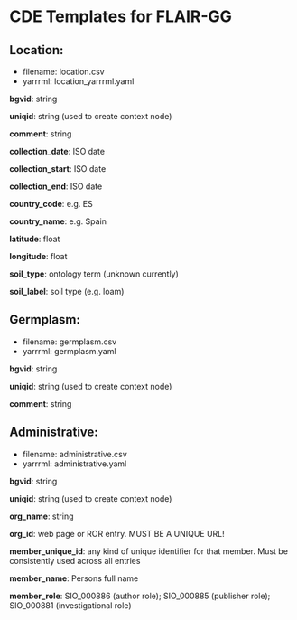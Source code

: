 # CDE Templates for FLAIR-GG

## Location:

- filename:  location.csv
- yarrrml:  location_yarrrml.yaml

**bgvid**: string

**uniqid**: string (used to create context node)

**comment**: string

**collection_date**: ISO date

**collection_start**: ISO date

**collection_end**: ISO date

**country_code**: e.g. ES

**country_name**:  e.g. Spain

**latitude**:  float

**longitude**:  float

**soil_type**:  ontology term (unknown currently)

**soil_label**:  soil type (e.g. loam)



## Germplasm:

- filename:  germplasm.csv
- yarrrml:  germplasm.yaml

**bgvid**: string

**uniqid**: string (used to create context node)

**comment**: string


## Administrative:

- filename:  administrative.csv
- yarrrml:  administrative.yaml

**bgvid**: string

**uniqid**: string (used to create context node)

**org_name**: string

**org_id**:  web page or ROR entry.  MUST BE A UNIQUE URL!

**member_unique_id**:  any kind of unique identifier for that member.  Must be consistently used across all entries

**member_name**: Persons full name

**member_role**: SIO_000886 (author role); SIO_000885 (publisher role); SIO_000881 (investigational role)



